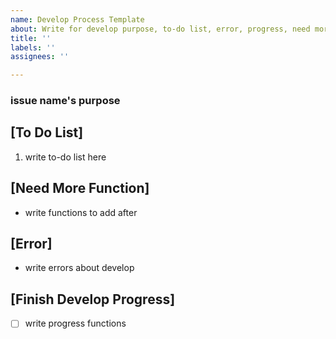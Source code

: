 ```yaml
---
name: Develop Process Template
about: Write for develop purpose, to-do list, error, progress, need mor functions.
title: ''
labels: ''
assignees: ''

---
```


### issue name's purpose

[To Do List]
-
1.  write to-do list here


[Need More Function]
-
- write functions to add after


[Error]
-
- write errors about develop


[Finish Develop Progress]
-
- [ ] write progress functions
